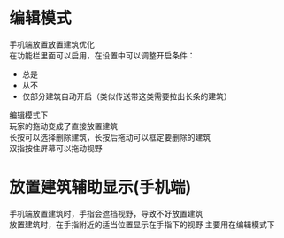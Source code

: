 # 编辑模式
手机端放置放置建筑优化  
在功能栏里面可以启用，在设置中可以调整开启条件：  
- 总是
- 从不
- 仅部分建筑自动开启（类似传送带这类需要拉出长条的建筑）  

编辑模式下  
玩家的拖动变成了直接放置建筑  
长按可以选择删除建筑，长按后拖动可以框定要删除的建筑  
双指按住屏幕可以拖动视野

# 放置建筑辅助显示(手机端)
手机端放置建筑时，手指会遮挡视野，导致不好放置建筑  
放置建筑时，在手指附近的适当位置显示在手指下的视野
主要用在编辑模式下